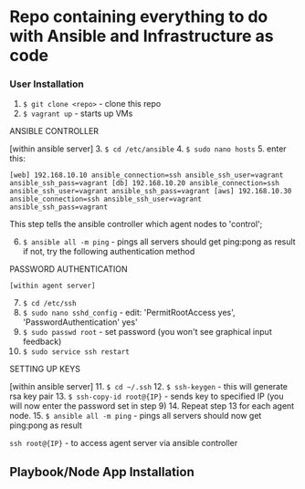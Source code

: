 # Repo containing everything to do with Ansible and Infrastructure as code

### User Installation

1. `$ git clone <repo>` - clone this repo
2. `$ vagrant up` - starts up VMs

ANSIBLE CONTROLLER

  [within ansible server]
  3. `$ cd /etc/ansible`
  4. `$ sudo nano hosts`
  5. enter this:

  `[web]
  192.168.10.10 ansible_connection=ssh ansible_ssh_user=vagrant ansible_ssh_pass=vagrant
  [db]
  192.168.10.20 ansible_connection=ssh ansible_ssh_user=vagrant ansible_ssh_pass=vagrant
  [aws]
  192.168.10.30 ansible_connection=ssh ansible_ssh_user=vagrant ansible_ssh_pass=vagrant`

  This step tells the ansible controller which agent nodes to 'control';

  6. `$ ansible all -m ping` - pings all servers
    should get ping:pong as result
    if not, try the following authentication method

PASSWORD AUTHENTICATION

    [within agent server]
  7. `$ cd /etc/ssh`
  8. `$ sudo nano sshd_config` - edit: 'PermitRootAccess yes', 'PasswordAuthentication' yes'
  9. `$ sudo passwd root` - set password
    (you won't see graphical input feedback)
  10. `$ sudo service ssh restart`

SETTING UP KEYS

   [within ansible server]
  11. `$ cd ~/.ssh`
  12. `$ ssh-keygen` - this will generate rsa key pair
  13. `$ ssh-copy-id root@{IP}` - sends key to specified IP
      (you will now enter the password set in step 9)
  14. Repeat step 13 for each agent node.
  15. `$ ansible all -m ping` - pings all servers
    should now get ping:pong as result

   `ssh root@{IP}` - to access agent server via ansible controller

## Playbook/Node App Installation

